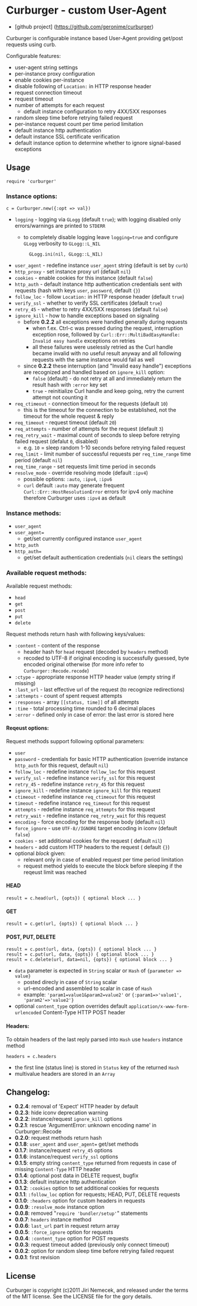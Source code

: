 # Curburger - custom User-Agent

+ [github project] (https://github.com/geronime/curburger)

Curburger is configurable instance based User-Agent providing get/post requests
using curb.

Configurable features:

+ user-agent string settings
+ per-instance proxy configuration
+ enable cookies per-instance
+ disable following of `Location:` in HTTP response header
+ request connection timeout
+ request timeout
+ number of attempts for each request
  + default instance configuration to retry 4XX/5XX responses
+ random sleep time before retrying failed request
+ per-instance request count per time period limitation
+ default instance http authentication
+ default instance SSL certificate verification
+ default instance option to determine whether to ignore signal-based exceptions

## Usage

    require 'curburger'

### Instance options:

    c = Curburger.new({:opt => val})

  + `logging` - logging via `GLogg` (default `true`); with logging disabled
     only errors/warnings are printed to `STDERR`
    + to completely disable logging leave `logging=true` and configure
      `GLogg` verbosity to `GLogg::L_NIL`

            GLogg.ini(nil, GLogg::L_NIL)
  + `user_agent` - redefine instance `user_agent` string (default is set by
    `curb`)
  + `http_proxy` - set instance proxy url (default `nil`)
  + `cookies` - enable cookies for this instance (default `false`)
  + `http_auth` - default instance http authentication credentials sent with
     requests (hash with keys `user`, `password`, default `{}`)
  + `follow_loc` - follow `Location:` in HTTP response header (default `true`)
  + `verify_ssl` - whether to verify SSL certificates (default `true`)
  + `retry_45` - whether to retry 4XX/5XX responses (default `false`)
  + `ignore_kill` - how to handle exceptions based on signaling
    + before __0.2.2__ all exceptions were handled generally during requests
      + when f.ex. Ctrl-c was pressed during the request, interruption exception
        rose, followed by `Curl::Err::MultiBadEasyHandle: Invalid easy handle`
        exceptions on retries
      + all these failures were uselessly retried as the Curl handle became
        invalid with no useful result anyway and all following requests
        with the same instance would fail as well
    + since __0.2.2__ these interruption (and "Invalid easy handle") exceptions
      are recognized and handled based on `ignore_kill` option:
      + `false` (default) - do not retry at all and immediately return the
        result hash with `:error` key set
      + `true` - reinitialize Curl handle and keep going, retry the current
        attempt not counting it
  + `req_ctimeout` - connection timeout for the requests (default `10`)
    + this is the timeout for the connection to be established, not the timeout
      for the whole request & reply
  + `req_timeout` - request timeout (default `20`)
  + `req_attempts` - number of attempts for the request (default `3`)
  + `req_retry_wait` - maximal count of seconds to sleep before retrying
    failed request (defalut `0`, disabled)
    + e.g. `10` = sleep random 1-10 seconds before retrying failed request
  + `req_limit` - limit number of successful requests per `req_time_range`
    time period (default `nil`)
  + `req_time_range` - set requests limit time period in seconds
  + `resolve_mode` - override resolving mode (default `:ipv4`)
    + possible options: `:auto`, `:ipv4`, `:ipv6`
    + `curl` default `:auto` may generate frequent
      `Curl::Err::HostResolutionError` errors for ipv4 only machine therefore
      Curburger uses `:ipv4` as default

### Instance methods:

  + `user_agent`
  + `user_agent=`
    + get/set currently configured instance `user_agent`
  + `http_auth`
  + `http_auth=`
    + get/set default authentication credentials (`nil` clears the settings)

### Available request methods:

Available request methods:

  + `head`
  + `get`
  + `post`
  + `put`
  + `delete`

Request methods return hash with following keys/values:

  + `:content` - content of the response
    + header hash for `head` request (decoded by `headers` method)
    + recoded to UTF-8 if original encoding is successfully guessed,
      byte encoded original otherwise
      (for more info refer to `Curburger::Recode.recode`)
  + `:ctype` - appropriate response HTTP header value (empty string if missing)
  + `:last_url` - last effective url of the request (to recognize redirections)
  + `:attempts` - count of spent request attempts
  + `:responses` - array `[[status, time]]` of all attempts
  + `:time` - total processing time rounded to 6 decimal places
  + `:error` - defined only in case of error: the last error is stored here

#### Reqeust options:

Request methods support following optional parameters:

  + `user`
  + `password` - credentials for basic HTTP authentication
     (override instance `http_auth` for this request, default `nil`)
  + `follow_loc` - redefine instance `follow_loc` for this request
  + `verify_ssl` - redefine instance `verify_ssl` for this request
  + `retry_45` - redefine instance `retry_45` for this request
  + `ignore_kill` - redefine instance `ignore_kill` for this request
  + `ctimeout` - redefine instance `req_ctimeout` for this request
  + `timeout` - redefine instance `req_timeout` for this request
  + `attempts` - redefine instance `req_attempts` for this request
  + `retry_wait` - redefine instance `req_retry_wait` for this request
  + `encoding` - force encoding for the response body (default `nil`)
  + `force_ignore` - use `UTF-8//IGNORE` target encoding in iconv
     (default `false`)
  + `cookies` - set additional cookies for the request ( default `nil`)
  + `headers` - add custom HTTP headers to the request ( default `{}`)
  + optional _block_ given:
    + relevant only in case of enabled request per time period limitation
    + request method yields to execute the block before sleeping if the
      reqeust limit was reached

#### HEAD

    result = c.head(url, {opts}) { optional block ... }

#### GET

    result = c.get(url, {opts}) { optional block ... }

#### POST, PUT, DELETE

    result = c.post(url, data, {opts}) { optional block ... }
    result = c.put(url, data, {opts}) { optional block ... }
    result = c.delete(url, data=nil, {opts}) { optional block ... }

  + `data` parameter is expected in `String` scalar or `Hash` of
  `{parameter => value}`
    + posted direcly in case of `String` scalar
    + url-encoded and assembled to scalar in case of `Hash`
    + example: `'param1=value1&param2=value2'` or
  `{:param1=>'value1', 'param2'=>'value2'}`
  + optional `content_type` option overrides default
    `application/x-www-form-urlencoded` Content-Type HTTP POST header

#### Headers:

To obtain headers of the last reply parsed into `Hash` use `headers`
instance method

    headers = c.headers

  + the first line (status line) is stored in `Status` key of the returned `Hash`
  + multivalue headers are stored in an `Array`

## Changelog:

+ __0.2.4__: removal of 'Expect' HTTP header by default
+ __0.2.3__: hide iconv deprecation warning
+ __0.2.2__: instance/request `ignore_kill` options
+ __0.2.1__: rescue 'ArgumentError: unknown encoding name' in Curburger::Recode
+ __0.2.0__: request methods return hash
+ __0.1.8__: `user_agent` and `user_agent=` get/set methods
+ __0.1.7__: instance/request `retry_45` options
+ __0.1.6__: instance/request `verify_ssl` options
+ __0.1.5__: empty string `content_type` returned from requests in case of
             missing `Content-Type` HTTP header
+ __0.1.4__: optional post data in DELETE request, bugfix
+ __0.1.3__: default instance http authentication
+ __0.1.2__: `:cookies` option to set additional cookies for requests
+ __0.1.1__: `:follow_loc` option for requests; HEAD, PUT, DELETE requests
+ __0.1.0__: `:headers` option for custom headers in requests
+ __0.0.9__: `:resolve_mode` instance option
+ __0.0.8__: removed "`require 'bundler/setup'`" statements
+ __0.0.7__: `headers` instance method
+ __0.0.6__: `last_url` part in request return array
+ __0.0.5__: `:force_ignore` option for requests
+ __0.0.4__: `:content_type` option for POST requests
+ __0.0.3__: request timeout added (previously only connect timeout)
+ __0.0.2__: option for random sleep time before retrying failed request
+ __0.0.1__: first revision

## License

Curburger is copyright (c)2011 Jiri Nemecek, and released under the terms
of the MIT license. See the LICENSE file for the gory details.

